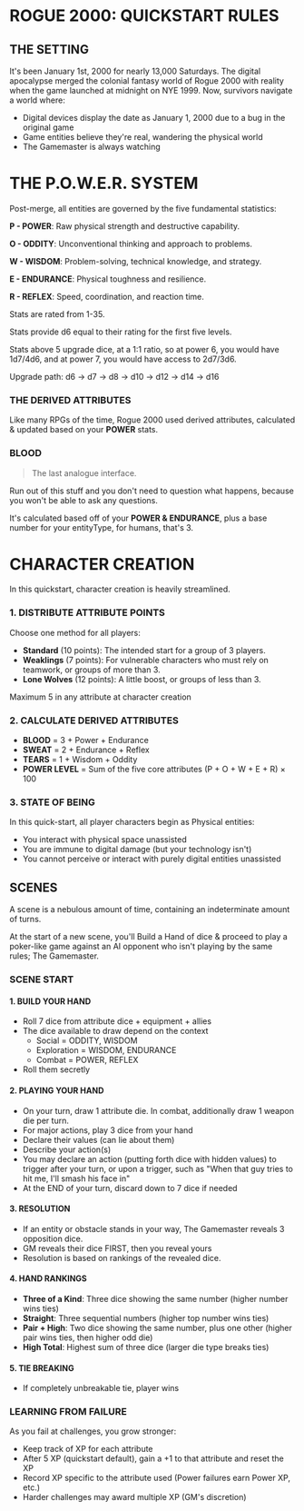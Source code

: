 ﻿# ROGUE 2000: QUICKSTART RULES

## THE SETTING

It's been January 1st, 2000 for nearly 13,000 Saturdays. The digital apocalypse merged the colonial fantasy world of Rogue 2000 with reality when the game launched at midnight on NYE 1999. Now, survivors navigate a world where:

- Digital devices display the date as January 1, 2000 due to a bug in the original game
- Game entities believe they're real, wandering the physical world
- The Gamemaster is always watching

# THE P.O.W.E.R. SYSTEM

Post-merge, all entities are governed by the five fundamental statistics:

**P - POWER**: Raw physical strength and destructive capability.  

**O - ODDITY**: Unconventional thinking and approach to problems.  

**W - WISDOM**: Problem-solving, technical knowledge, and strategy.  

**E - ENDURANCE**: Physical toughness and resilience.  

**R - REFLEX**: Speed, coordination, and reaction time.  

Stats are rated from 1-35. 

Stats provide d6 equal to their rating for the first five levels.  

Stats above 5 upgrade dice, at a 1:1 ratio, so at power 6, you would have 1d7/4d6, and at power 7, you would have access to 2d7/3d6. 

Upgrade path: d6 → d7 → d8 → d10 → d12 → d14 → d16

### THE DERIVED ATTRIBUTES

Like many RPGs of the time, Rogue 2000 used derived attributes, calculated & updated based on your **POWER** stats. 

### **BLOOD**

> The last analogue interface.

Run out of this stuff and you don't need to question what happens, because you won't be able to ask any questions. 

It's calculated based off of your **POWER & ENDURANCE**, plus a base number for your entityType, for humans, that's 3. 

# CHARACTER CREATION
In this quickstart, character creation is heavily streamlined. 

### 1. DISTRIBUTE ATTRIBUTE POINTS

Choose one method for all players:
- **Standard** (10 points): The intended start for a group of 3 players. 
- **Weaklings** (7 points): For vulnerable characters who must rely on teamwork, or groups of more than 3.
- **Lone Wolves** (12 points): A little boost, or groups of less than 3.

Maximum 5 in any attribute at character creation

### 2. CALCULATE DERIVED ATTRIBUTES

- **BLOOD** = 3 + Power + Endurance
- **SWEAT** = 2 + Endurance + Reflex
- **TEARS** = 1 + Wisdom + Oddity
- **POWER LEVEL** = Sum of the five core attributes (P + O + W + E + R) × 100

### 3. STATE OF BEING

In this quick-start, all player characters begin as Physical entities:
- You interact with physical space unassisted
- You are immune to digital damage (but your technology isn't)
- You cannot perceive or interact with purely digital entities unassisted

## SCENES

A scene is a nebulous amount of time, containing an indeterminate amount of turns. 

At the start of a new scene, you'll Build a Hand of dice & proceed to play a poker-like game against an AI opponent who isn't playing by the same rules; The Gamemaster. 

### SCENE START

#### 1. BUILD YOUR HAND

- Roll 7 dice from attribute dice + equipment + allies
- The dice available to draw depend on the context
  - Social = ODDITY, WISDOM
  - Exploration = WISDOM, ENDURANCE
  - Combat = POWER, REFLEX
- Roll them secretly

#### 2. PLAYING YOUR HAND

- On your turn, draw 1 attribute die. In combat, additionally draw 1 weapon die per turn. 
- For major actions, play 3 dice from your hand
- Declare their values (can lie about them)
- Describe your action(s)
- You may declare an action (putting forth dice with hidden values) to trigger after your turn, or upon a trigger, such as "When that guy tries to hit me, I'll smash his face in"
- At the END of your turn, discard down to 7 dice if needed

#### 3. RESOLUTION

- If an entity or obstacle stands in your way, The Gamemaster reveals 3 opposition dice.
- GM reveals their dice FIRST, then you reveal yours
- Resolution is based on rankings of the revealed dice. 

#### 4. HAND RANKINGS

- **Three of a Kind**: Three dice showing the same number (higher number wins ties)
- **Straight**: Three sequential numbers (higher top number wins ties)
- **Pair + High**: Two dice showing the same number, plus one other (higher pair wins ties, then higher odd die)
- **High Total**: Highest sum of three dice (larger die type breaks ties)

#### 5. TIE BREAKING

- If completely unbreakable tie, player wins

### LEARNING FROM FAILURE

As you fail at challenges, you grow stronger:
- Keep track of XP for each attribute
- After 5 XP (quickstart default), gain a +1 to that attribute and reset the XP
- Record XP specific to the attribute used (Power failures earn Power XP, etc.)
- Harder challenges may award multiple XP (GM's discretion)

